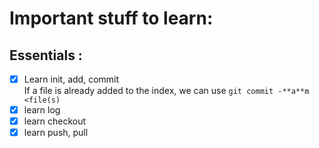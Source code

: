 # Important stuff to learn:
## Essentials : 
- [x] Learn init, add, commit<br/>
  If a file is already added to the index, we can use `git commit -**a**m <file(s)`<br/>
- [x] learn log<br/>
- [x] learn checkout
- [x] learn push, pull
